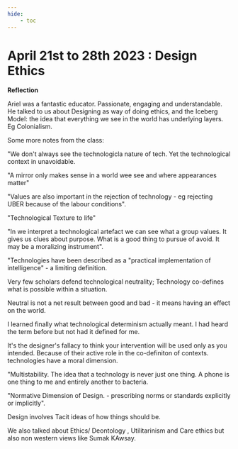 ```yaml
---
hide:
    - toc
---
```


# April 21st to 28th 2023 : Design Ethics

**Reflection**

Ariel was a fantastic educator. Passionate, engaging and understandable. 
He talked to us about Designing as way of doing ethics, and the Iceberg Model: the idea that everything we see in the world has underlying layers. Eg Colonialism. 

Some more notes from the class: 

"We don't always see the technologicla nature of tech. Yet the technological context in unavoidable. 

"A mirror only makes sense in a world wee see and where appearances matter" 

"Values are also important in the rejection of technology - eg rejecting UBER because of the labour conditions". 

"Technological Texture to life" 

"In we interpret a technological artefact we can see what a group values. It gives us clues about purpose. What is a good thing to pursue of avoid. It may be a moralizing instrument". 

"Technologies have been described as a "practical implementation of intelligence" - a limiting definition. 

Very few scholars defend technological neutrality; Technology co-defines what is possible within a situation. 

Neutral is not a net result between good and bad - it means having an effect on the world. 

I learned finally what technological determinism actually meant. I had heard the term before but not had it defined for me. 

It's the designer's fallacy to think your intervention will be used only as you intended. Because of their active role in the co-definiton of contexts. technologies have a moral dimension. 

"Multistability. The idea that a technology is never just one thing. A phone is one thing to me and entirely another to bacteria. 

"Normative Dimension of Design. - prescribing norms or standards explicitly or implicitly". 

Design involves Tacit ideas of how things should be. 


We also talked about Ethics/ Deontology , Utilitarinism and Care ethics but also non western views like Sumak KAwsay. 